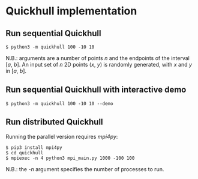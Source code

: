 # Quickhull implementation

## Run sequential Quickhull

    $ python3 -m quickhull 100 -10 10

N.B.: arguments are a number of points *n* and the endpoints of the interval [*a*, *b*]. An input set of *n* 2D points (*x*, *y*) is randomly generated,
with *x* and *y* in [*a*, *b*].

## Run sequential Quickhull with interactive demo

    $ python3 -m quickhull 100 -10 10 --demo

## Run distributed Quickhull

Running the parallel version requires *mpi4py*:

    $ pip3 install mpi4py
    $ cd quickhull
    $ mpiexec -n 4 python3 mpi_main.py 1000 -100 100

N.B.: the *-n* argument specifies the number of processes to run.
